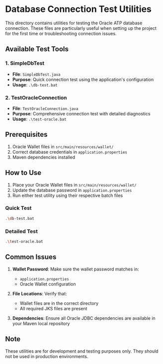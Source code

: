 # Database Connection Test Utilities

This directory contains utilities for testing the Oracle ATP database connection. These files are particularly useful when setting up the project for the first time or troubleshooting connection issues.

## Available Test Tools

### 1. SimpleDbTest
- **File**: `SimpleDbTest.java`
- **Purpose**: Quick connection test using the application's configuration
- **Usage**: `.\db-test.bat`

### 2. TestOracleConnection
- **File**: `TestOracleConnection.java`
- **Purpose**: Comprehensive connection test with detailed diagnostics
- **Usage**: `.\test-oracle.bat`

## Prerequisites
1. Oracle Wallet files in `src/main/resources/wallet/`
2. Correct database credentials in `application.properties`
3. Maven dependencies installed

## How to Use

1. Place your Oracle Wallet files in `src/main/resources/wallet/`
2. Update the database password in `application.properties`
3. Run either test utility using their respective batch files

### Quick Test
```bash
.\db-test.bat
```

### Detailed Test
```bash
.\test-oracle.bat
```

## Common Issues

1. **Wallet Password**: Make sure the wallet password matches in:
   - `application.properties`
   - Oracle Wallet configuration

2. **File Locations**: Verify that:
   - Wallet files are in the correct directory
   - All required JKS files are present

3. **Dependencies**: Ensure all Oracle JDBC dependencies are available in your Maven local repository

## Note
These utilities are for development and testing purposes only. They should not be used in production environments. 